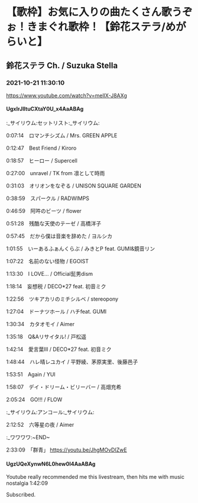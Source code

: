 # 【歌枠】お気に入りの曲たくさん歌うぞぉ！きまぐれ歌枠！【鈴花ステラ/めがらいと】
## 鈴花ステラ Ch. / Suzuka Stella
### 2021-10-21 11:30:10
https://www.youtube.com/watch?v=melIX-J8AXg
#### UgxIrJlltuCXtaY0U_x4AaABAg
:_サイリウム:セットリスト:_サイリウム:

0:07:14　ロマンチシズム / Mrs. GREEN APPLE

0:12:47　Best Friend / Kiroro

0:18:57　ヒーロー / Supercell

0:27:00　unravel / TK from 凛として時雨

0:31:03　オリオンをなぞる / UNISON SQUARE GARDEN

0:38:59　スパークル / RADWIMPS

0:46:59　阿吽のビーツ / flower

0:51:28　残酷な天使のテーゼ / 高橋洋子

0:57:45　だから僕は音楽を辞めた / ヨルシカ

1:01:55　いーあるふぁんくらぶ / みきとP feat. GUMI&鏡音リン

1:07:22　名前のない怪物 / EGOIST

1:13:30　I LOVE... / Official髭男dism

1:18:14　妄想税 / DECO*27 feat. 初音ミク

1:22:56　ツキアカリのミチシルベ / stereopony

1:27:04　ドーナツホール / ハチfeat. GUMI

1:30:34　カタオモイ / Aimer

1:35:18　Q&Aリサイタル! / 戸松遥

1:42:14　愛言葉Ⅲ / DECO*27 feat. 初音ミク

1:48:44　ハレ晴レユカイ / 平野綾、茅原実里、後藤邑子

1:53:51　Again / YUI

1:58:07　デイ・ドリーム・ビリーバー / 高畑充希

2:05:24　GO!!! / FLOW



:_サイリウム:アンコール:_サイリウム:

2:12:52　六等星の夜 / Aimer



:_ワワワワ:~END~

2:33:09　「群青」 https://youtu.be/JhgMOvDIZwE

#### UgzUQeXynwN6L0hew0l4AaABAg
Youtube really recommended me this livestream, then hits me with music nostalgia 1:42:09



Subscribed.

